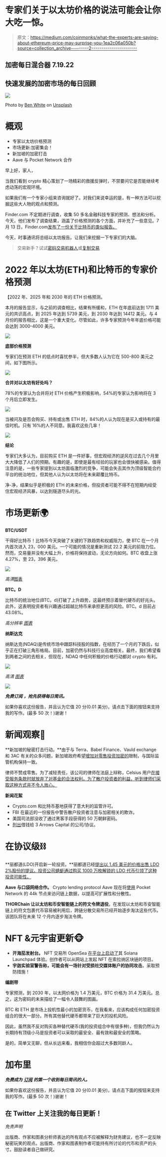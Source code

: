 # 专家们关于以太坊价格的说法可能会让你大吃一惊。

> 原文：<https://medium.com/coinmonks/what-the-experts-are-saying-about-ethereum-price-may-surprise-you-1ea2c06a050b?source=collection_archive---------2----------------------->

## 加密每日混合器 7.19.22

## 快速发展的加密市场的每日回顾

![](img/1aa11de2f99f015d73adbceaa35cda6d.png)

Photo by [Ben White](https://unsplash.com/@benwhitephotography?utm_source=medium&utm_medium=referral) on [Unsplash](https://unsplash.com?utm_source=medium&utm_medium=referral)

# 概观

*   专家以太坊价格预测
*   市场更新:加密集会！
*   新加坡的加密打击
*   Aave 与 Pocket Network 合作

早上好，家人，

当我们看到 crypto 精心策划了一场精彩的救援反弹时，不禁要问它是否能继续考虑动荡的宏观环境。

如果我们有一个专家小组来咨询就好了。对我们来说幸运的是，有一种方法可以挖掘这些大人物的观点和预测。

Finder.com 不定期进行调查，收集 50 多名金融科技专家的预测、想法和分析。今天，他们发布了调查结果，涵盖了价格预测的各个方面，并补充了一些意见。7 月 13 日，Finder.com[发布了一份关于比特币的类似报告。](https://www.finder.com/bitcoin-btc-price-prediction)

今天，时事通讯将总结以太坊报告。让我们来挖掘一下专家们的大脑。

> 交易新手？试试[密码交易机器人](/coinmonks/crypto-trading-bot-c2ffce8acb2a)或[复制交易](/coinmonks/top-10-crypto-copy-trading-platforms-for-beginners-d0c37c7d698c)

# 2022 年以太坊(ETH)和比特币的专家价格预测

【2022 年、2025 年和 2030 年的 ETH 价格预测。

本月的报告显示，与之前的调查相比，结果有所缓和，ETH 在年底前达到 1711 美元的共识高点，到 2025 年达到 5739 美元，到 2030 年达到 14412 美元。与 4 月份的报告相比，这是一个重大变化。尽管如此，许多专家预测今年年底价格可能会达到 3000-4000 美元。

![](img/88bc658ab1788f0cad078f2a74952063.png)

**底部价格预测**

专家们在预测 ETH 的低点时喜忧参半，但大多数人认为它在 500-800 美元之间，如下图所示。

![](img/194e4a7dad09bcef4216aa8e1559fe13.png)

**合并对以太坊有好处吗？**

78%的专家认为合并将对 ETH 价格产生积极影响，54%的专家认为影响将在 3 个月后立即发生。

![](img/f827d71b72f1a879c51bd230f152c7b5.png)

当被问及是否会购买、持有或出售 ETH 时，84%的人认为现在是买入或持有的最佳时机。只有 16%的人不同意。我喜欢这些几率！

![](img/8f364b383c3f410a7dd4ef50d95e8b80.png)

**结论**

专家们大多认为，目前购买 ETH 是一件好事，但宏观经济的逆风在过去几个月里大大降低了人们的预期。有趣的是，即使是最有经验的玩家也会很快被感染。值得注意的是，一些专家提到以太坊面临激烈的竞争，可能会失去其作为顶级智能合约平台的统治地位，但其他人认为以太坊将在未来颠覆比特币。

净-净，结果似乎是积极的 ETH 的未来价格，但投资者可能不得不在短期内经受住宏观经济风暴，以达到隧道尽头的光。

# 市场更新🌍

**BTC/USDT**

干得好比特币！比特币今天突破了关键的下跌趋势和权威阻力，使 BTC 在一个月内首次进入 23，000 美元。一个可能的情况是重新测试 22.2 美元的前阻力位。然而，交易量并没有大幅上升，价格将保持波动，无论方向如何。BTC 收盘上涨 4.27%，至 23，396 美元。

![](img/3fba73181f83137b5aacf1b145a63b03.png)

*高清*[图表](https://www.tradingview.com/x/D7wrmV7B/)

**BTC。D**

比特币的统治地位(BTC。d)打破了上升趋势，这最终预示着替代硬币的好兆头。此外，这表明投资者有兴趣通过超越比特币来承担更高的风险。BTC。d 目前占 43.08%。

*高分辨率* [*图表*](https://www.tradingview.com/x/SV0owFHE/)

**纳斯达克**

纳斯达克(NDAQ)是传统市场中跟踪科技股的指数，在经历了一个月的下跌后，似乎正在打破三角形格局。目前，加密仍然与科技行业高度相关。最终，我们希望看到两者之间的去相关，但现在，NDAQ 中任何积极的价格行动都对 crypto 有利。

![](img/0c566edcffa986bb79f5a04a5ba37e5f.png)

*高清* [*图表*](https://www.tradingview.com/x/X5iOCPha/)

![](img/0ae475e132dc6ae48aeab30f841114ca.png)

***免费订阅*** ***，抢先获得每日简讯。***

如果你喜欢这份报告，并且认为它值 20 分(0.01 美分)，请点击下面的按钮来支持我的写作。(最多 50 次！)谢谢！

# 新闻观察📰

**新加坡的秘密打击行动。**由于与 Terra、Babel Finance、Vauld exchange 和 3AC 有关的众多问题，新加坡政府希望[增加对零售投资加密的](https://www.bloomberg.com/news/articles/2022-07-19/singapore-plans-a-further-strengthening-of-crypto-regulations?utm_campaign=socialflow-organic&utm_source=twitter&utm_content=crypto&utm_medium=social)限制，与国际监管机构保持一致。

律师不赞成零售。为了减轻责任，该公司的律师在法庭上辩称，Celsius 用户[在接受服务条款时就放弃了对基金的合法权利。为了散户投资者的利益，听到律师们采取这种方式并不令人放心。](https://cryptoslate.com/lawyers-claim-users-gave-their-crypto-to-celsius/)

**新闻花絮**

*   Crypto.com 和比特币基地获得了意大利的监管许可。
*   FBI 在最近的一份报告中警告散户投资者注意与加密相关的欺诈。
*   美国司法部没收了通过黑客手段获得的 50 万朝鲜密码。
*   [列出](https://wublock.substack.com/p/who-lent-money-to-three-arrows-capital)借钱给 3 Arrows Capital 的公司/协议。

# **在协议级⛓**

**丽都道(LDO)开启新一轮投资。**丽都道已经[提出以 1.45 美元的价格出售 LDO 2%股份的提议。投资公司蜻蜓通过购买 1000 万枚解锁的 LDO 代币引领了这种投资可能性。](https://research.lido.fi/t/treasury-diversification-2/2570)

**Aave 与口袋网络合作。** Crypto lending protocol Aave 现在将[使用](https://twitter.com/CryptoFarting/status/1549345954188378112?s=20&t=AtHcangQDztVUbb2m60x2A) Pocket Network 的 44k 节点来访问链上数据，以提高可扩展性和分散性。

**THORChain 让以太坊和币安智能链上的符文令牌退役**。在发现以太坊和币安智能链上的符文包裹代币容易被利用后，跨链分散交易所已经开始逐步淘汰这些代币。该团队将在未来 12 个月内逐步淘汰令牌。

# **NFT &元宇宙更新🐵**

*   **开海茄发射台。** NFT 交易所 OpenSea [在平台上启动了](https://opensea.io/blog/announcements/opensea-solana-launchpad/)其 Solana Launchpad 体验。创作者可以从网站上发起 NFT 在索拉纳区块链的项目。
*   **宇迦实验室警告称，可能会有一场针对受损社交媒体账户的协同攻击**。采取预防措施！

**编剧带**

专家预测，到 2030 年，以太网价格为 1.4 万美元，BTC 价格为 31.4 万美元。总之，这为密码的未来描绘了一幅令人鼓舞的图画。

BTC 和 ETH 是市场上投机性最小的加密货币，在我看来，应该构成任何加密投资组合的很大一部分。所有其他替代硬币都带来了巨大的投机风险。

因此，虽然我不反对购买各种替代硬币(我的投资组合中有很多种)，但我仍然认为长期持有顶级小马是投资者可以采取的最安全、最有效和最安全的策略。

是的，简单又无聊，但从长远来看，我相信你会超过大多数同龄人。

# 加布里

***免费成为*** [***订阅***](https://tradergabi.substack.com/subscribe?) ***的第一个收到每日简讯的人。***

如果你喜欢这份报告，并且认为它值 20 分(0.01 美分)，请点击下面的按钮来支持我的写作。(最多 50 次！)谢谢！

## 在 Twitter 上关注我的每日更新！

*免责声明*

出版商、作家和图表分析师表达的所有观点不应被解释为财务建议，也不一定反映秘密玩笑的观点。出版商、作家和图表制作者可能持有所讨论的代币和资产的头寸。鼓励读者自己做研究。